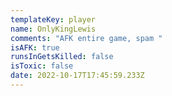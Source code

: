 ```yaml
---
templateKey: player
name: OnlyKingLewis
comments: "AFK entire game, spam "
isAFK: true
runsInGetsKilled: false
isToxic: false
date: 2022-10-17T17:45:59.233Z
---
```

